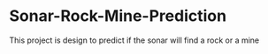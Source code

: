 # Sonar-Rock-Mine-Prediction
This project is design to predict if the sonar will find a rock or a mine

